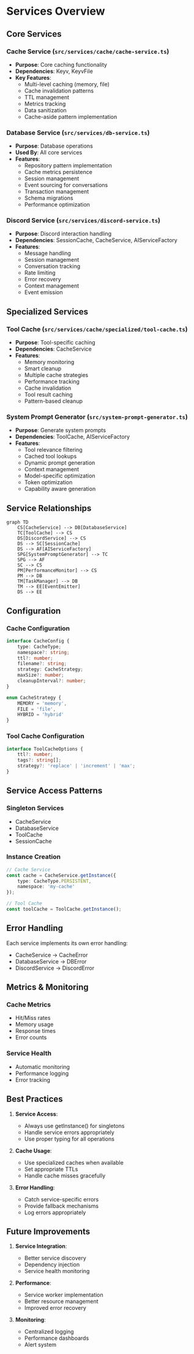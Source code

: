# Services Overview

## Core Services

### Cache Service (`src/services/cache/cache-service.ts`)
- **Purpose**: Core caching functionality
- **Dependencies**: Keyv, KeyvFile
- **Key Features**:
  - Multi-level caching (memory, file)
  - Cache invalidation patterns
  - TTL management
  - Metrics tracking
  - Data sanitization
  - Cache-aside pattern implementation

### Database Service (`src/services/db-service.ts`)
- **Purpose**: Database operations
- **Used By**: All core services
- **Features**:
  - Repository pattern implementation
  - Cache metrics persistence
  - Session management
  - Event sourcing for conversations
  - Transaction management
  - Schema migrations
  - Performance optimization

### Discord Service (`src/services/discord-service.ts`)
- **Purpose**: Discord interaction handling
- **Dependencies**: SessionCache, CacheService, AIServiceFactory
- **Features**:
  - Message handling
  - Session management
  - Conversation tracking
  - Rate limiting
  - Error recovery
  - Context management
  - Event emission

## Specialized Services

### Tool Cache (`src/services/cache/specialized/tool-cache.ts`)
- **Purpose**: Tool-specific caching
- **Dependencies**: CacheService
- **Features**:
  - Memory monitoring
  - Smart cleanup
  - Multiple cache strategies
  - Performance tracking
  - Cache invalidation
  - Tool result caching
  - Pattern-based cleanup

### System Prompt Generator (`src/system-prompt-generator.ts`)
- **Purpose**: Generate system prompts
- **Dependencies**: ToolCache, AIServiceFactory
- **Features**:
  - Tool relevance filtering
  - Cached tool lookups
  - Dynamic prompt generation
  - Context management
  - Model-specific optimization
  - Token optimization
  - Capability aware generation

## Service Relationships

```mermaid
graph TD
    CS[CacheService] --> DB[DatabaseService]
    TC[ToolCache] --> CS
    DS[DiscordService] --> CS
    DS --> SC[SessionCache]
    DS --> AF[AIServiceFactory]
    SPG[SystemPromptGenerator] --> TC
    SPG --> AF
    SC --> CS
    PM[PerformanceMonitor] --> CS
    PM --> DB
    TM[TaskManager] --> DB
    TM --> EE[EventEmitter]
    DS --> EE
```

## Configuration

### Cache Configuration
```typescript
interface CacheConfig {
    type: CacheType;
    namespace?: string;
    ttl?: number;
    filename?: string;
    strategy: CacheStrategy;
    maxSize?: number;
    cleanupInterval?: number;
}

enum CacheStrategy {
    MEMORY = 'memory',
    FILE = 'file',
    HYBRID = 'hybrid'
}
```

### Tool Cache Configuration
```typescript
interface ToolCacheOptions {
    ttl?: number;
    tags?: string[];
    strategy?: 'replace' | 'increment' | 'max';
}
```

## Service Access Patterns

### Singleton Services
- CacheService
- DatabaseService
- ToolCache
- SessionCache

### Instance Creation
```typescript
// Cache Service
const cache = CacheService.getInstance({
    type: CacheType.PERSISTENT,
    namespace: 'my-cache'
});

// Tool Cache
const toolCache = ToolCache.getInstance();
```

## Error Handling

Each service implements its own error handling:
- CacheService → CacheError
- DatabaseService → DBError
- DiscordService → DiscordError

## Metrics & Monitoring

### Cache Metrics
- Hit/Miss rates
- Memory usage
- Response times
- Error counts

### Service Health
- Automatic monitoring
- Performance logging
- Error tracking

## Best Practices

1. **Service Access**:
   - Always use getInstance() for singletons
   - Handle service errors appropriately
   - Use proper typing for all operations

2. **Cache Usage**:
   - Use specialized caches when available
   - Set appropriate TTLs
   - Handle cache misses gracefully

3. **Error Handling**:
   - Catch service-specific errors
   - Provide fallback mechanisms
   - Log errors appropriately

## Future Improvements

1. **Service Integration**:
   - Better service discovery
   - Dependency injection
   - Service health monitoring

2. **Performance**:
   - Service worker implementation
   - Better resource management
   - Improved error recovery

3. **Monitoring**:
   - Centralized logging
   - Performance dashboards
   - Alert system
